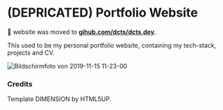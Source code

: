 # (DEPRICATED) Portfolio Website

🚧 website was moved to **[gihub.com/dcts/dcts.dev](https://github.com/dcts/dcts.dev).**

This used to be my personal portfolio website, containing my tech-stack, projects and CV.

![Bildschirmfoto von 2019-11-15 11-23-00](https://user-images.githubusercontent.com/44790691/68936230-64757a00-079a-11ea-86db-7b364f6b8aaa.png)

### Credits

Template DIMENSION by HTML5UP.


